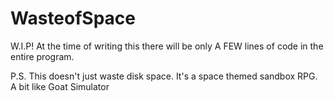 # WasteofSpace
W.I.P! At the time of writing this there will be only A FEW lines of code in the entire program.


P.S. This doesn't just waste disk space. It's a space themed sandbox RPG. A bit like Goat Simulator
